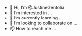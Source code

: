 - 👋 Hi, I’m @JustineGentolia
- 👀 I’m interested in ...
- 🌱 I’m currently learning ...
- 💞️ I’m looking to collaborate on ...
- 📫 How to reach me ...

<!---
JustineGentolia/JustineGentolia is a ✨ special ✨ repository because its `README.md` (this file) appears on your GitHub profile.
You can click the Preview link to take a look at your changes.
--->
